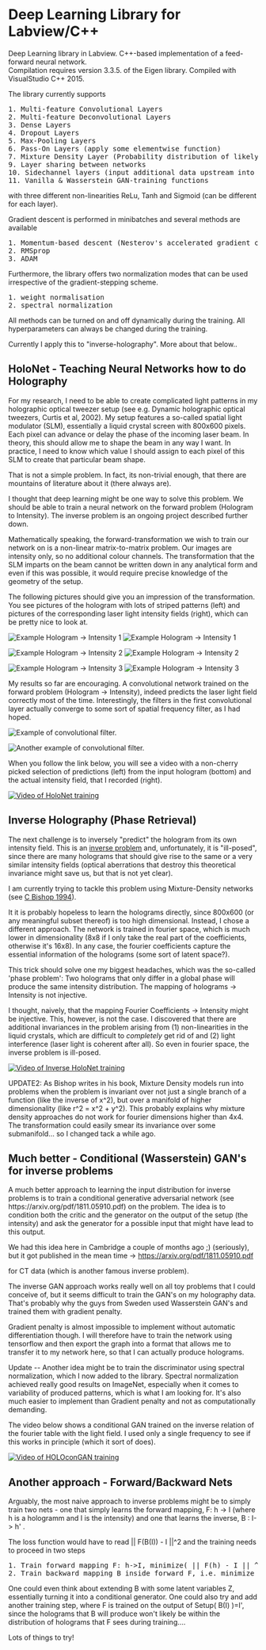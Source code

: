 <h1> Deep Learning Library for Labview/C++</h1>

Deep Learning library in Labview. C++-based implementation of a feed-forward neural network.  
Compilation requires version 3.3.5. of the Eigen library. Compiled with VisualStudio C++ 2015.

The library currently supports 
<pre>
1. Multi-feature Convolutional Layers
2. Multi-feature Deconvolutional Layers 
3. Dense Layers 
4. Dropout Layers
5. Max-Pooling Layers
6. Pass-On Layers (apply some elementwise function)
7. Mixture Density Layer (Probability distribution of likely output values)
9. Layer sharing between networks
10. Sidechannel layers (input additional data upstream into the network)
11. Vanilla & Wasserstein GAN-training functions
</pre>
with three different non-linearities ReLu, Tanh and Sigmoid (can be different for each layer).

Gradient descent is performed in minibatches and several methods are available

<pre>
1. Momentum-based descent (Nesterov's accelerated gradient currently commented out for technical reasons).
2. RMSprop
3. ADAM 
</pre>
Furthermore, the library offers two normalization modes that can be used irrespective of the gradient-stepping scheme.
<pre>
1. weight normalisation
2. spectral normalization
</pre>

All methods can be turned on and off dynamically during the training. All hyperparameters can always be changed during the training.
 
Currently I apply this to "inverse-holography".
More about that below..

<h2> HoloNet - Teaching Neural Networks how to do Holography</h2>

For my research, I need to be able to create complicated light patterns in my holographic optical tweezer setup (see e.g. Dynamic holographic optical tweezers, Curtis et al, 2002).
My setup features a so-called spatial light modulator (SLM), essentially a liquid crystal screen with 800x600 pixels. Each pixel can advance or delay the phase of the incoming laser beam.
In theory, this should allow me to shape the beam in any way I want. In practice, I need to know which value I should assign to each pixel of this SLM to create that particular beam shape.

That is not a simple problem. In fact, its non-trivial enough, that there are mountains of literature about it (there always are).
 
I thought that deep learning might be one way to solve this problem. We should be able to train a neural network on the forward problem (Hologram to Intensity). The inverse problem is an ongoing project described further down.

Mathematically speaking, the forward-transformation we wish to train our network on is a non-linear matrix-to-matrix problem. Our images are intensity only, so no additional colour channels.
The transformation that the SLM imparts on the beam cannot be written down in any analytical form and even if this was possible, it would require precise knowledge of the geometry of the setup. 

The following pictures should give you an impression of the transformation. You see pictures of the hologram with lots of striped patterns (left) and pictures of the corresponding laser light intensity fields (right), which can be pretty nice to look at.

![Example Hologram -> Intensity 1](./pictures/holo1.png)
![Example Hologram -> Intensity 1](./pictures/out1.png)

![Example Hologram -> Intensity 2](./pictures/holo2.png)
![Example Hologram -> Intensity 2](./pictures/out2.png)

![Example Hologram -> Intensity 3](./pictures/holo3.png)
![Example Hologram -> Intensity 3](./pictures/out3.png)


My results so far are encouraging. A convolutional network trained on the forward problem (Hologram -> Intensity), indeed predicts the laser light field correctly most of the time. Interestingly, the filters in the first convolutional layer actually converge to some sort of spatial frequency filter, as I had hoped.

![Example of convolutional filter.](./pictures/conv2.png)

![Another example of convolutional filter.](./pictures/conv3.png)


When you follow the link below, you will see a video with a non-cherry picked selection of predictions (left) from the input hologram (bottom) and the actual intensity field, that I recorded (right).

[![Video of HoloNet training](./pictures/videocover_1.png)](https://youtu.be/_551pK6AVos "HoloNet prediction examples.")

<h2> Inverse Holography (Phase Retrieval)</h2>

The next challenge is to inversely "predict" the hologram from its own intensity field. This is an [inverse problem](https://en.wikipedia.org/wiki/Inverse_problem) and, unfortunately, it is "ill-posed", since there are many holograms that should give rise to the same or a very similar intensity fields (optical aberrations that destroy this theoretical invariance might save us, but that is not yet clear).

I am currently trying to tackle this problem using Mixture-Density networks (see [C Bishop 1994](https://www.microsoft.com/en-us/research/wp-content/uploads/2016/02/bishop-ncrg-94-004.pdf)).

It it is probably hopeless to learn the holograms directly, since 800x600 (or any meaningful subset thereof) is too high dimensional. Instead, I chose a different approach. The network is trained in fourier space, which is much lower in dimensionality (8x8 if I only take the real part of the coefficients, otherwise it's 16x8). In any case, the fourier coefficients capture the essential information of the holograms (some sort of latent space?).

This trick should solve one my biggest headaches, which was the so-called 'phase problem': Two holograms that only differ in a global phase will produce the same intensity distribution. The mapping of holograms -> Intensity is not injective.

I thought, naively, that the mapping Fourier Coefficients -> Intensity might be injective. This, however, is not the case.
I discovered that there are additional invariances in the problem arising from (1) non-linearities in the liquid crystals, which are difficult to _completely_ get rid of and (2) light interference (laser light is coherent after all).
So even in fourier space, the inverse problem is ill-posed.

[![Video of Inverse HoloNet training](./pictures/inversVideo1.png)](https://youtu.be/LHtNtG6rQkg "Inverse HoloNet prediction examples.")



UPDATE2: As Bishop writes in his book, Mixture Density models run into problems when the problem is invariant over not just a single branch of a function (like the inverse of x^2), but over a manifold of higher dimensionality (like r^2 = x^2 + y^2). This probably explains why mixture density approaches do not work for fourier dimensions higher than 4x4. The transformation could easily smear its invariance over some submanifold... so I changed tack a while ago.

<h2> Much better - Conditional (Wasserstein) GAN's for inverse problems </h2>
A much better approach to learning the input distribution for inverse problems is to train a conditional generative adversarial network (see https://arxiv.org/pdf/1811.05910.pdf) on the problem. The idea is to condition both the critic and the generator on the output of the setup (the intensity) and ask the generator for a possible input that might have lead to this output.

We had this idea here in Cambridge a couple of months ago ;) (seriously), but it got published in the mean time ->  https://arxiv.org/pdf/1811.05910.pdf

for CT data (which is another famous inverse problem).

The inverse GAN approach works really well on all toy problems that I could conceive of, but it seems difficult to train the GAN's on my holography data. That's probably why the guys from Sweden used Wasserstein GAN's and trained them with gradient penalty.

Gradient penalty is almost impossible to implement without automatic differentiation though. I will therefore have to train the network using tensorflow and then export the graph into a format that allows me to transfer it to my network here, so that I can actually produce holograms.

Update -- Another idea might be to train the discriminator using spectral normalization, which I now added to the library. Spectral normalization achieved really good results on ImageNet, especially when it comes to variability of produced patterns, which is what I am looking for. It's also much easier to implement than Gradient penalty and not as computationally demanding.

The video below shows a conditional GAN trained on the inverse relation of the fourier table with the light field. I used only a single frequency to see if this works in principle (which it sort of does).

[![Video of HOLOconGAN training](./pictures/coverHOLOconGAN.PNG)](https://youtu.be/Cjj4HIWdUrY "HOLOconGAN single-frequency examples")


<h2> Another approach - Forward/Backward Nets </h2>

Arguably, the most naive approach to inverse problems might be to simply train two nets - one that simply learns the forward mapping, F: h -> I (where h is a hologramm and I is the intensity) and one that learns the inverse, B : I-> h' . 

The loss function would have to read || F(B(I)) - I ||^2 and the training needs to proceed in two steps
<pre>
1. Train forward mapping F: h->I, minimize( || F(h) - I || ^2 )
2. Train backward mapping B inside forward F, i.e. minimize  || F(B(I)) - I ||^2
</pre>

One could even think about extending B with some latent variables Z, essentially turning it into a conditional generator.
One could also try and add another training step, where F is trained on the output of Setup( B(I) )=I', since the holograms that B will produce won't likely be within the distribution of holograms that F sees during training....

Lots of things to try!
